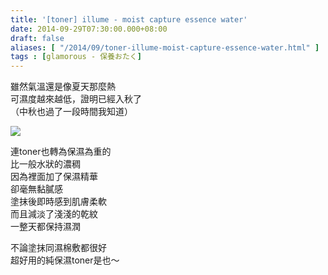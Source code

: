```yaml
---
title: '[toner] illume - moist capture essence water'
date: 2014-09-29T07:30:00.000+08:00
draft: false
aliases: [ "/2014/09/toner-illume-moist-capture-essence-water.html" ]
tags : [glamorous - 保養おたく]
---
```


雖然氣溫還是像夏天那麼熱  
可濕度越來越低，證明已經入秋了  
（中秋也過了一段時間我知道）  

![](/images/illumemoist.jpg)

連toner也轉為保濕為重的  
比一般水狀的濃稠  
因為裡面加了保濕精華  
卻毫無黏膩感  
塗抹後即時感到肌膚柔軟  
而且減淡了淺淺的乾紋  
一整天都保持濕潤  
  
不論塗抹同濕棉敷都很好  
超好用的純保濕toner是也～
